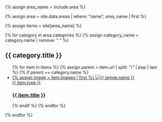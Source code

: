 {% assign area_name = include.area %}

{% assign area = site.data.areas | where: "name", area_name | first %}

{% assign items = site[area_name] %}

{% for category in area.categories %}
  {% assign category_name = category.name | remove: " " %}
  <section class="projects">
    <div class="container">
      <h1 class="cat-title projects">{{ category.title }}</h1>
      <ul class="projects-list {{ category_name }}">
        {% for item in items %}
          {% assign parent  = item.url | split: "/" | pop | last %}
          {% if parent == category.name %}
            <li class="grid-item {% if item.landscape %}landscape{% endif %}">
              <a href="{{ item.url | prepend: site.baseurl }}">
                <div class="img-wrapper">
                  {% assign image = item.images | first %}
                  <img src="{{ site.baseurl }}/assets/images/{{ image.name | split: '.' | first }}/medium.png" alt="{{ iamge.name }}" />
                </div>
                <span class="h2">{{ item.type }}</span>
                <h3>{{ item.title }}</h3>
              </a>
            </li>
          {% endif %}
        {% endfor %}
      </ul>
    </div>
  </section>

  <script>
    var grid_{{ category.name | replace: "-", "_" }} = document.querySelector('.{{ category.name }}');
    var msnry_{{ category.name | replace: "-", "_" }};

    imagesLoaded(grid_{{ category.name | replace: "-", "_" }}, function() {
      msnry_{{ category.name | replace: "-", "_" }} = new Masonry(grid_{{ category.name | replace: "-", "_"}}, {
        itemSelector: '.grid-item',
        percentPosition: true
      });
    });
  </script>
{% endfor %}




